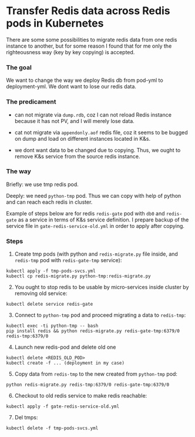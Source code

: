 Transfer Redis data across Redis pods in Kubernetes
======
There are some some possibilities to migrate redis data from one redis instance
to another, but for some reason I found that for me only the righteousness way
(key by key copying) is accepted.

### The goal

We want to change the way we deploy Redis db from pod-yml to deployment-yml.
We dont want to lose our redis data.

### The predicament
- can not migrate via `dump.rdb`, coz I can not reload Redis instance because
  it has not PV, and I will merely lose data.

- cat not migrate via `appendonly.aof` redis file, coz it seems to be
  bugged on dump and load on different instances located in K&s.

- we dont want data to be changed due to copying.
Thus, we ought to remove K&s service from the source redis instance.

### The way

Briefly: we use tmp redis pod.

Deeply: we need `python-tmp` pod. Thus we can copy with help of python and can reach each redis in cluster.

Example of steps below are for redis `redis-gate` pod with `db0` and `redis-gate` as a service in terms of K&s service definition.
I prepare backup of the service file in `gate-redis-service-old.yml` in order to apply after copying.    

### Steps

1. Create tmp pods (with python and `redis-migrate.py` file inside, and `redis-tmp` pod with `redis-gate-tmp` service):

```
kubectl apply -f tmp-pods-svcs.yml
kubectl cp redis-migrate.py python-tmp:redis-migrate.py
```

2. You ought to stop redis to be usable by micro-services inside cluster by removing old service:

```
kubectl delete service redis-gate
```

3. Connect to `python-tmp` pod and proceed migrating a data to `redis-tmp`:

```
kubectl exec -ti python-tmp -- bash
pip install redis && python redis-migrate.py redis-gate-tmp:6379/0 redis-tmp:6379/0
```

4. Launch new redis-pod and delete old one

```
kubectl delete <REDIS_OLD_POD>
kubectl create -f ... (deployment in my case)
```

5. Copy data from `redis-tmp` to the new created from `python-tmp` pod:

```
python redis-migrate.py redis-tmp:6379/0 redis-gate-tmp:6379/0
```

6. Checkout to old redis service to make redis reachable:

```
kubectl apply -f gate-redis-service-old.yml
```

7. Del tmps:

```
kubectl delete -f tmp-pods-svcs.yml
```
